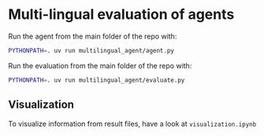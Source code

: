 # Multi-lingual evaluation of agents

Run the agent from the main folder of the repo with:

```bash
PYTHONPATH=. uv run multilingual_agent/agent.py
```

Run the evaluation from the main folder of the repo with:

```bash
PYTHONPATH=. uv run multilingual_agent/evaluate.py
```

## Visualization

To visualize information from result files, have a look at `visualization.ipynb`
